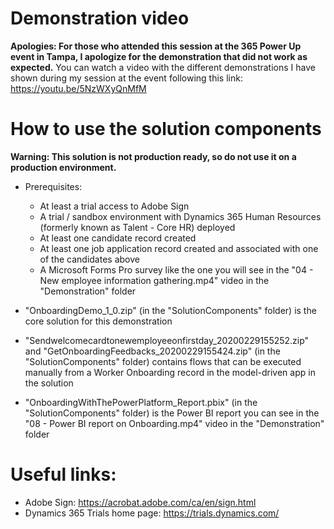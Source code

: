 # Demonstration video
**Apologies: For those who attended this session at the 365 Power Up event in Tampa, I apologize for the demonstration that did not work as expected.**
You can watch a video with the different demonstrations I have shown during my session at the event following this link: https://youtu.be/5NzWXyQnMfM

# How to use the solution components
**Warning: This solution is not production ready, so do not use it on a production environment.**
- Prerequisites:
  - At least a trial access to Adobe Sign
  - A trial / sandbox environment with Dynamics 365 Human Resources (formerly known as Talent - Core HR) deployed
  - At least one candidate record created
  - At least one job application record created and associated with one of the candidates above
  - A Microsoft Forms Pro survey like the one you will see in the "04 - New employee information gathering.mp4" video in the "Demonstration" folder
  
- "OnboardingDemo_1_0.zip" (in the "SolutionComponents" folder) is the core solution for this demonstration
- "Sendwelcomecardtonewemployeeonfirstday_20200229155252.zip" and "GetOnboardingFeedbacks_20200229155424.zip" (in the "SolutionComponents" folder) contains flows that can be executed manually from a Worker Onboarding record in the model-driven app in the solution
- "OnboardingWithThePowerPlatform_Report.pbix" (in the "SolutionComponents" folder) is the Power BI report you can see in the "08 - Power BI report on Onboarding.mp4" video in the "Demonstration" folder

# Useful links:
- Adobe Sign: https://acrobat.adobe.com/ca/en/sign.html
- Dynamics 365 Trials home page: https://trials.dynamics.com/
